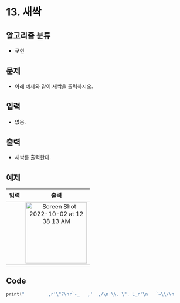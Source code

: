 # 13. 새싹
## 알고리즘 분류
* 구현

## 문제
* 아래 예제와 같이 새싹을 출력하시오.

## 입력
* 없음.

## 출력
* 새싹를 출력한다.

## 예제
|입력|출력|
|:---:|:---:|
||<img width="167" alt="Screen Shot 2022-10-02 at 12 38 13 AM" src="https://user-images.githubusercontent.com/105399791/193417038-f36a0e96-e7e7-4e7a-bf01-ebc6efd7d799.png">|

## Code
```swift
print("         ,r'\"7\nr`-_   ,'  ,/\n \\. \". L_r'\n   `~\\/\n      |\n      |")
```